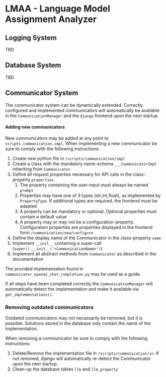 # LMAA - Language Model Assignment Analyzer

## Logging System

TBD

## Database System

TBD

## Communicator System

The communicator system can be dynamically extended. Correctly configured and implemented communicators will
automatically be available in the `CommunicationManager` and the `django` frontend upon the next startup. 

#### Adding new communicators
New communicators may be added at any point to `scripts.communication.impl`. 
When implementing a new communicator be sure to comply with the following instructions:

1. Create new python file in `/scripts/communication/impl`
2. Create a class with the mandatory name-schema `___CommunicatorImpl` inheriting from `Communicator`
3. Define all request properties necessary for API calls in the class-property `properties`
   1. The property containing the user-input must always be named `prompt`
   2. Properties may have one of 3 types (str,int,float), as implemented by `PropertyType`. If additional types are
required, the frontend must be adapted
   3. A property can be mandatory or optional. Optional properties must contain a default value
   4. A property may or may not be a configuration-property. Configuration properties are properties displayed in the 
frontend form `/communication/new/configure`
4. Define the display name of the Communicator in the class-property `name`
5. Implement `__init__` containing a super-call (`super().__init__('<CommunicationName>')`)
6. Implement all abstract methods from `Communicator` as described in the documentation

The provided implementation found in `communicator_openai_chat_completion.py` may be used as a guide.

If all steps have been completed correctly the `CommunicationManager` will automatically detect the implementation and 
make it available via `get_implementations()`.

### Removing outdated communicators
Outdated communicators may not necassarily be removed, but it is possible. Solutions stored in the database only contain
the name of the implementation.

When removing a communicator be sure to comply with the following instructions:

1. Delete/Remove the implementation file in `/scripts/communication/in`. If not removed, django will automatically
re-detect the Communicator upon the next startup.
2. Clean-up the database tables `llm` and `llm_property`


